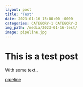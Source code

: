 ```yaml
---
layout: post
title: "Test"
date: 2023-01-16 15:00:00 -0000
categories: CATEGORY-1 CATEGORY-2
img_path: /media/2023-01-16-test/
image: pipeline.jpg
---
```


# This is a test post

With some text..

[pipeline](pipeline.jpg)